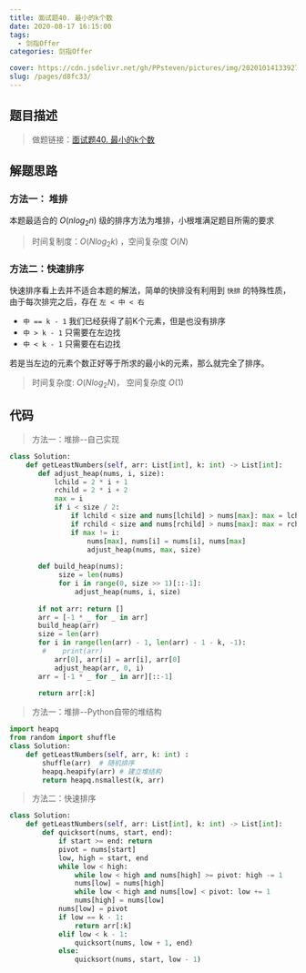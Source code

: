 ```yaml
---
title: 面试题40. 最小的k个数
date: 2020-08-17 16:15:00
tags: 
  - 剑指Offer
categories: 剑指Offer

cover: https://cdn.jsdelivr.net/gh/PPsteven/pictures/img/20201014133927.png
slug: /pages/d8fc33/
---
```


## 题目描述

> 做题链接：[面试题40. 最小的k个数](https://leetcode-cn.com/problems/zui-xiao-de-kge-shu-lcof/)

<!--more-->

## 解题思路

### 方法一： 堆排

本题最适合的 $O(nlog_2n)$ 级的排序方法为堆排，小根堆满足题目所需的要求

> 时间复制度：$O(Nlog_2k)$ ，空间复杂度 $O(N)$

### 方法二：快速排序

快速排序看上去并不适合本题的解法，简单的快排没有利用到 `快排` 的特殊性质，由于每次排完之后，存在 `左 < 中 < 右 ` 

- `中 == k - 1` 我们已经获得了前K个元素，但是也没有排序
- `中 > k - 1` 只需要在左边找
- `中 < k - 1` 只需要在右边找

若是当左边的元素个数正好等于所求的最小k的元素，那么就完全了排序。

> 时间复杂度: $O(N log_2 N)$， 空间复杂度 $O(1)$ 

## 代码

> 方法一：堆排--自己实现

```python
class Solution:
    def getLeastNumbers(self, arr: List[int], k: int) -> List[int]:
       def adjust_heap(nums, i, size):
           lchild = 2 * i + 1
           rchild = 2 * i + 2
           max = i
           if i < size / 2:
               if lchild < size and nums[lchild] > nums[max]: max = lchild
               if rchild < size and nums[rchild] > nums[max]: max = rchild
               if max != i:
                   nums[max], nums[i] = nums[i], nums[max]
                   adjust_heap(nums, max, size)
        
       def build_heap(nums):
            size = len(nums)
            for i in range(0, size >> 1)[::-1]:
                adjust_heap(nums, i, size)
       
       if not arr: return []
       arr = [-1 * _ for _ in arr]
       build_heap(arr)
       size = len(arr)
       for i in range(len(arr) - 1, len(arr) - 1 - k, -1):
        #    print(arr)
           arr[0], arr[i] = arr[i], arr[0]
           adjust_heap(arr, 0, i)
       arr = [-1 * _ for _ in arr][::-1]
       
       return arr[:k]
```



> 方法一：堆排--Python自带的堆结构

```python
import heapq
from random import shuffle
class Solution:
    def getLeastNumbers(self, arr, k: int) :
        shuffle(arr)  # 随机排序
        heapq.heapify(arr) # 建立堆结构
        return heapq.nsmallest(k, arr)
```



> 方法二：快速排序

```python
class Solution:
    def getLeastNumbers(self, arr: List[int], k: int) -> List[int]:
        def quicksort(nums, start, end):
            if start >= end: return 
            pivot = nums[start]
            low, high = start, end
            while low < high:
                while low < high and nums[high] >= pivot: high -= 1
                nums[low] = nums[high]
                while low < high and nums[low] < pivot: low += 1
                nums[high] = nums[low]
            nums[low] = pivot
            if low == k - 1:
                return arr[:k]
            elif low < k - 1:
                quicksort(nums, low + 1, end)
            else:
                quicksort(nums, start, low - 1)
```

